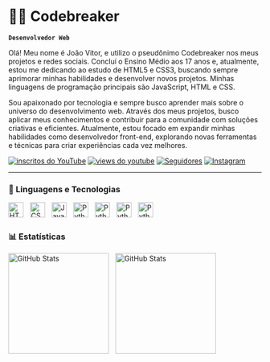 # 👨‍💻 Codebreaker
**`Desenvolvedor Web`**

Olá! Meu nome é João Vitor, e utilizo o pseudônimo Codebreaker nos meus projetos e redes sociais. Concluí o Ensino Médio aos 17 anos e, atualmente, estou me dedicando ao estudo de HTML5 e CSS3, buscando sempre aprimorar minhas habilidades e desenvolver novos projetos. Minhas linguagens de programação principais são JavaScript, HTML e CSS.

Sou apaixonado por tecnologia e sempre busco aprender mais sobre o universo do desenvolvimento web. Através dos meus projetos, busco aplicar meus conhecimentos e contribuir para a comunidade com soluções criativas e eficientes. Atualmente, estou focado em expandir minhas habilidades como desenvolvedor front-end, explorando novas ferramentas e técnicas para criar experiências cada vez melhores.

   <p align="left">
      <a href="https://www.youtube.com/c/fknight?sub_confirmation=1">
         <img alt="inscritos do YouTube" title="Inscreva-se no meu canal" src="https://custom-icon-badges.demolab.com/youtube/channel/subscribers/UC66qj7ddZKiVFlcI8stmPug?color=%23E05D44&label=INSCREVA-SE&logo=video&logoColor=white&style=for-the-badge&labelColor=CE4630"/></a>
      <a href="https://www.youtube.com/c/fknight">
         <img alt="views do youtube" title="YouTube views" src="https://custom-icon-badges.demolab.com/youtube/channel/views/UC66qj7ddZKiVFlcI8stmPug?color=%23E1AD0E&logo=eye&logoColor=white&style=for-the-badge&labelColor=C79600"/></a>
      <a href="https://github.com/Codebreaker781?tab=repositories&sort=stargazers">
        <a href="https://github.com/Codebreaker781?tab=followers">
      <a href="https://github.com/Codebreaker781?tab=followers">
         <img alt="Seguidores" title="Siga-me no Github" src="https://custom-icon-badges.demolab.com/github/followers/Codebreaker781?color=236ad3&labelColor=1155ba&style=for-the-badge&logo=github&label=seguidores&logoColor=white"/></a>
      <a href="https://instagram.com/codebreaker781" target="_blank">
         <img 
            alt="Instagram" 
            title="Me siga no Instagram" 
            src="https://img.shields.io/badge/INSTAGRAM-E4405F?style=for-the-badge&logo=instagram&logoColor=white"
        /></a>
   </p>

   ---

   ### 🤖 Linguagens e Tecnologias

<img 
    align="left" 
    alt="HTML"
    title="HTML" 
    width="30px" 
    style="padding-right: 10px;" 
    src="https://cdn.jsdelivr.net/gh/devicons/devicon@latest/icons/html5/html5-original.svg" 
/>
<img 
    align="left" 
    alt="CSS" 
    title="CSS"
    width="30px" 
    style="padding-right: 10px;" 
    src="https://cdn.jsdelivr.net/gh/devicons/devicon@latest/icons/css3/css3-original.svg" 
/>
<img 
    align="left" 
    alt="JavaScript" 
    title="JavaScript"
    width="30px" 
    style="padding-right: 10px;" 
    src="https://cdn.jsdelivr.net/gh/devicons/devicon@latest/icons/javascript/javascript-original.svg" 
/>
<img 
    align="left" 
    alt="Python" 
    title="Python"
    width="30px" 
    style="padding-right: 10px;" 
    src="https://cdn.jsdelivr.net/gh/devicons/devicon@latest/icons/python/python-original.svg" 
/>
<img 
    align="left" 
    alt="Python" 
    title="Python"
    width="30px" 
    style="padding-right: 10px;" 
    src="https://devicon-website.vercel.app/api/canva/original.svg"
/>
<img 
    align="left" 
    alt="Python" 
    title="Python"
    width="30px" 
    style="padding-right: 10px;" 
    src="https://devicon-website.vercel.app/api/photoshop/plain.svg"
/>
<img 
    align="left" 
    alt="Python" 
    title="Python"
    width="30px" 
    style="padding-right: 10px;" 
    src="https://devicon-website.vercel.app/api/vscode/original.svg"
/>

<br/>
<br/>

### 📊 Estatísticas

<p>
  <img 
    align="left" 
    alt="GitHub Stats" 
    height="200" 
    style="padding-right: 10px;" 
    src="https://github-readme-stats.vercel.app/api?username=Codebreaker781&show_icons=true&theme=tokyonight&include_all_commits=true&locale=pt-br" 
  />

<img 
      align="left" 
      alt="GitHub Stats" 
      height="200" 
      src="https://github-readme-stats.vercel.app/api/top-langs/?username=Codebreaker781&theme=tokyonight&layout=compact&custom_title=Tecnologias&langs_count=9" 
  />
</p>
